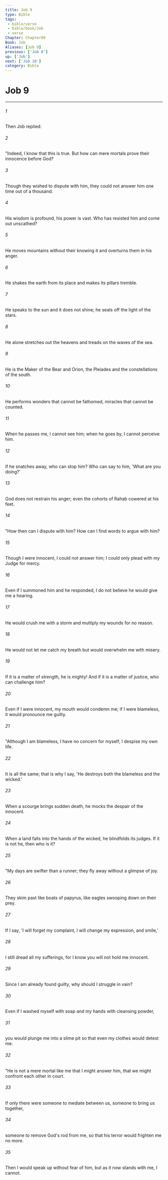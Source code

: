 ```yaml
---
title: Job 9
type: Bible
tags:
 - bible/verse
 - bible/book/Job
 - verse
Chapter: Chapter09
Book: Job
Aliases: [Job 9]
previous: ['Job 8']
up: ['Job']
next: ['Job 10']
category: Bible
---
```

# Job 9

***


###### 1 
Then Job replied: 

###### 2 
"Indeed, I know that this is true. But how can mere mortals prove their innocence before God? 

###### 3 
Though they wished to dispute with him, they could not answer him one time out of a thousand. 

###### 4 
His wisdom is profound, his power is vast. Who has resisted him and come out unscathed? 

###### 5 
He moves mountains without their knowing it and overturns them in his anger. 

###### 6 
He shakes the earth from its place and makes its pillars tremble. 

###### 7 
He speaks to the sun and it does not shine; he seals off the light of the stars. 

###### 8 
He alone stretches out the heavens and treads on the waves of the sea. 

###### 9 
He is the Maker of the Bear and Orion, the Pleiades and the constellations of the south. 

###### 10 
He performs wonders that cannot be fathomed, miracles that cannot be counted. 

###### 11 
When he passes me, I cannot see him; when he goes by, I cannot perceive him. 

###### 12 
If he snatches away, who can stop him? Who can say to him, 'What are you doing?' 

###### 13 
God does not restrain his anger; even the cohorts of Rahab cowered at his feet. 

###### 14 
"How then can I dispute with him? How can I find words to argue with him? 

###### 15 
Though I were innocent, I could not answer him; I could only plead with my Judge for mercy. 

###### 16 
Even if I summoned him and he responded, I do not believe he would give me a hearing. 

###### 17 
He would crush me with a storm and multiply my wounds for no reason. 

###### 18 
He would not let me catch my breath but would overwhelm me with misery. 

###### 19 
If it is a matter of strength, he is mighty! And if it is a matter of justice, who can challenge him? 

###### 20 
Even if I were innocent, my mouth would condemn me; if I were blameless, it would pronounce me guilty. 

###### 21 
"Although I am blameless, I have no concern for myself; I despise my own life. 

###### 22 
It is all the same; that is why I say, 'He destroys both the blameless and the wicked.' 

###### 23 
When a scourge brings sudden death, he mocks the despair of the innocent. 

###### 24 
When a land falls into the hands of the wicked, he blindfolds its judges. If it is not he, then who is it? 

###### 25 
"My days are swifter than a runner; they fly away without a glimpse of joy. 

###### 26 
They skim past like boats of papyrus, like eagles swooping down on their prey. 

###### 27 
If I say, 'I will forget my complaint, I will change my expression, and smile,' 

###### 28 
I still dread all my sufferings, for I know you will not hold me innocent. 

###### 29 
Since I am already found guilty, why should I struggle in vain? 

###### 30 
Even if I washed myself with soap and my hands with cleansing powder, 

###### 31 
you would plunge me into a slime pit so that even my clothes would detest me. 

###### 32 
"He is not a mere mortal like me that I might answer him, that we might confront each other in court. 

###### 33 
If only there were someone to mediate between us, someone to bring us together, 

###### 34 
someone to remove God's rod from me, so that his terror would frighten me no more. 

###### 35 
Then I would speak up without fear of him, but as it now stands with me, I cannot. 

